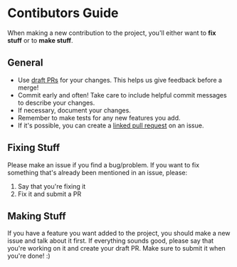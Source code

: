 # Contibutors Guide

When making a new contribution to the project, you'll either want to **fix stuff** or to **make stuff**.

## General

- Use [draft PRs](https://libmedium.batsense.net/pareture/draft-pull-requests-f2c0c3ce0912) for your changes. This helps us give feedback before a merge!
- Commit early and often! Take care to include helpful commit messages to describe your changes.
- If necessary, document your changes.
- Remember to make tests for any new features you add.
- If it's possible, you can create a [linked pull request](https://docs.github.com/en/issues/tracking-your-work-with-issues/linking-a-pull-request-to-an-issue) on an issue.

## Fixing Stuff

Please make an issue if you find a bug/problem. If you want to fix something that's already been mentioned in an issue, please:

1. Say that you're fixing it
2. Fix it and submit a PR

## Making Stuff

If you have a feature you want added to the project, you should make a new issue and talk about it first. If everything sounds good, please say that you're working on it and create your draft PR. Make sure to submit it when you're done! :)
